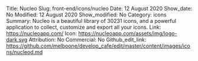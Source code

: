 Title: Nucleo
Slug: front-end/icons/nucleo
Date: 12 August 2020
Show_date: No
Modified: 12 August 2020
Show_modified: No
Category: icons
Summary: Nucleo is a beautiful library of 30231 icons, and a powerful application to collect, customize and export all your icons.
Link: https://nucleoapp.com/
Icon: https://nucleoapp.com/assets/img/logo-dark.svg
Attribution: No
Commercial: No
Github_edit_link: https://github.com/melboone/develop_cafe/edit/master/content/images/icons/nucleod.md